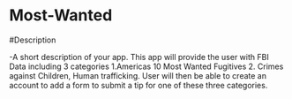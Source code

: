 # Most-Wanted

#Description

-A short description of your app. This app will provide the user with  FBI Data including 3 categories 1.Americas 10 Most Wanted  Fugitives 2. Crimes against Children, Human trafficking. User will then be able to create an account to add a form to submit a tip for one of these three categories.
